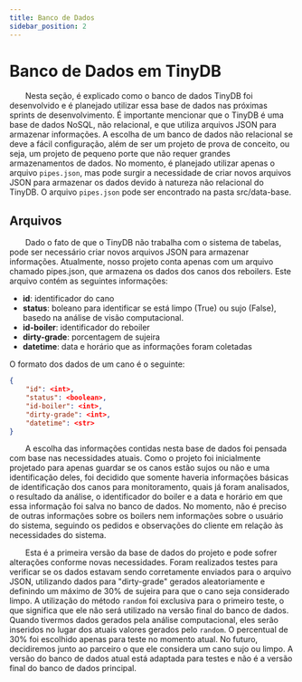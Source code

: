 ```yaml
---
title: Banco de Dados
sidebar_position: 2
---
```


# Banco de Dados em TinyDB

&emsp;&emsp;Nesta seção, é explicado como o banco de dados TinyDB foi desenvolvido e é planejado utilizar essa base de dados nas próximas sprints de desenvolvimento. É importante mencionar que o TinyDB é uma base de dados NoSQL, não relacional, e que utiliza arquivos JSON para armazenar informações. A escolha de um banco de dados não relacional se deve a fácil configuração, além de ser um projeto de prova de conceito, ou seja, um projeto de pequeno porte que não requer grandes armazenamentos de dados. No momento, é planejado utilizar apenas o arquivo `pipes.json`, mas pode surgir a necessidade de criar novos arquivos JSON para armazenar os dados devido à natureza não relacional do TinyDB. O arquivo `pipes.json` pode ser encontrado na pasta src/data-base.

## Arquivos

&emsp;&emsp;Dado o fato de que o TinyDB não trabalha com o sistema de tabelas, pode ser necessário criar novos arquivos JSON para armazenar informações. Atualmente, nosso projeto conta apenas com um arquivo chamado pipes.json, que armazena os dados dos canos dos reboilers. Este arquivo contém as seguintes informações:

- **id**: identificador do cano
- **status**: boleano para identificar se está limpo (True) ou sujo (False), basedo na análise de visão computacional.
- **id-boiler**: identificador do reboiler
- **dirty-grade**: porcentagem de sujeira
- **datetime**: data e horário que as informações foram coletadas

O formato dos dados de um cano é o seguinte:

```json
{
    "id": <int>,
    "status": <boolean>,
    "id-boiler": <int>,
    "dirty-grade": <int>,
    "datetime": <str>
}
```

&emsp;&emsp;A escolha das informações contidas nesta base de dados foi pensada com base nas necessidades atuais. Como o projeto foi inicialmente projetado para apenas guardar se os canos estão sujos ou não e uma identificação deles, foi decidido que somente haveria informações básicas de identificação dos canos para monitoramento, quais já foram analisados, o resultado da análise, o identificador do boiler e a data e horário em que essa informação foi salva no banco de dados. No momento, não é preciso de outras informações sobre os boilers nem informações sobre o usuário do sistema, seguindo os pedidos e observações do cliente em relação às necessidades do sistema.

&emsp;&emsp;Esta é a primeira versão da base de dados do projeto e pode sofrer alterações conforme novas necessidades. Foram realizados testes para verificar se os dados estavam sendo corretamente enviados para o arquivo JSON, utilizando dados para "dirty-grade" gerados aleatoriamente e definindo um máximo de 30% de sujeira para que o cano seja considerado limpo. A utilização do método `random` foi exclusiva para o primeiro teste, o que significa que ele não será utilizado na versão final do banco de dados. Quando tivermos dados gerados pela análise computacional, eles serão inseridos no lugar dos atuais valores gerados pelo `random`. O percentual de 30% foi escolhido apenas para teste no momento atual. No futuro, decidiremos junto ao parceiro o que ele considera um cano sujo ou limpo. A versão do banco de dados atual está adaptada para testes e não é a versão final do banco de dados principal.








